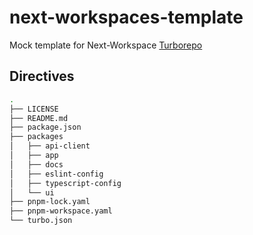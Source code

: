 # next-workspaces-template
Mock template for Next-Workspace [Turborepo](https://github.com/vercel/turbo)

## Directives
```sh
.
├── LICENSE
├── README.md
├── package.json
├── packages
│   ├── api-client
│   ├── app
│   ├── docs
│   ├── eslint-config
│   ├── typescript-config
│   └── ui
├── pnpm-lock.yaml
├── pnpm-workspace.yaml
└── turbo.json
```
